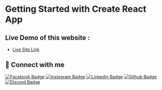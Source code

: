 # Getting Started with Create React App

## Live Demo of this website :

- [Live Site Link](https://gregarious-griffin-28c7f6.netlify.app/)


## 🚀 Connect with me

[![Facebook Badge](https://img.shields.io/badge/Facebook-1877F2?style=for-the-badge&logo=facebook&logoColor=white)](https://www.facebook.com/ih75754/)
[![Instagram Badge](https://img.shields.io/badge/Instagram-E4405F?style=for-the-badge&logo=instagram&logoColor=white)](https://instagram.com/)
[![Linkedin Badge](https://img.shields.io/badge/LinkedIn-0077B5?style=for-the-badge&logo=linkedin&logoColor=white)](https://linkedin.com/)
[![Github Badge](https://img.shields.io/badge/GitHub-100000?style=for-the-badge&logo=github&logoColor=white)](https://github.com/)
[![Discord Badge](https://img.shields.io/badge/Discord-7289DA?style=for-the-badge&logo=discord&logoColor=white)](https://discord.gg)
